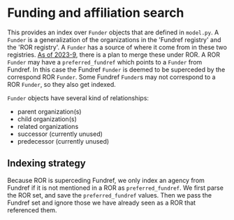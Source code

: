 # Funding and affiliation search

This provides an index over `Funder` objects that are defined in
`model.py`. A `Funder` is a generalization of the organizations in the
'Fundref registry' and the 'ROR registry'.  A `Funder` has a source of
where it come from in these two registries.  [As of
2023-9](https://www.crossref.org/blog/open-funder-registry-to-transition-into-research-organization-registry-ror/),
there is a plan to merge these under ROR. A ROR `Funder` may have a
`preferred_fundref` which points to a `Funder` from Fundref. In this
case the Fundref `Funder` is deemed to be superceded by the correspond
ROR `Funder`. Some Fundref `Funder`s may not correspond to a ROR
`Funder`, so they also get indexed.

`Funder` objects have several kind of relationships:
* parent organization(s)
* child organization(s)
* related organizations
* successor (currently unused)
* predecessor (currently unused)

## Indexing strategy

Because ROR is superceding Fundref, we only index an agency from
Fundref if it is not mentioned in a ROR as `preferred_fundref`. We
first parse the ROR set, and save the `preferred_fundref` values.
Then we pass the Fundref set and ignore those we have already seen as
a ROR that referenced them.
